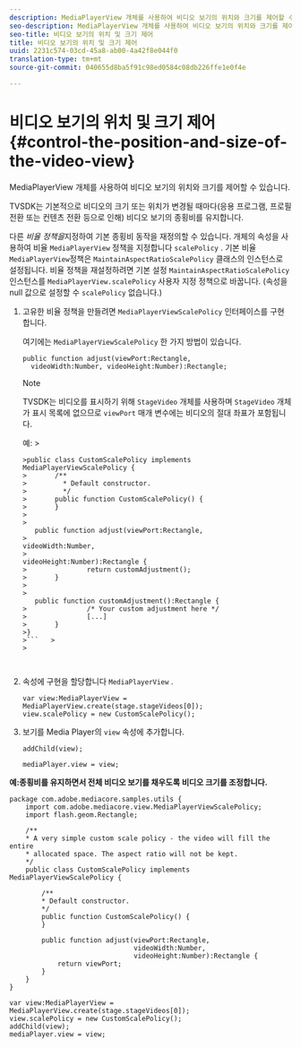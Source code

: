 ```yaml
---
description: MediaPlayerView 개체를 사용하여 비디오 보기의 위치와 크기를 제어할 수 있습니다.
seo-description: MediaPlayerView 개체를 사용하여 비디오 보기의 위치와 크기를 제어할 수 있습니다.
seo-title: 비디오 보기의 위치 및 크기 제어
title: 비디오 보기의 위치 및 크기 제어
uuid: 2231c574-03cd-45a8-ab00-4a42f8e044f0
translation-type: tm+mt
source-git-commit: 040655d8ba5f91c98ed0584c08db226ffe1e0f4e

---
```



# 비디오 보기의 위치 및 크기 제어{#control-the-position-and-size-of-the-video-view}

MediaPlayerView 개체를 사용하여 비디오 보기의 위치와 크기를 제어할 수 있습니다.

TVSDK는 기본적으로 비디오의 크기 또는 위치가 변경될 때마다(응용 프로그램, 프로필 전환 또는 컨텐츠 전환 등으로 인해) 비디오 보기의 종횡비를 유지합니다.

다른 *비율 정책을*&#x200B;지정하여 기본 종횡비 동작을 재정의할 수 있습니다. 개체의 속성을 사용하여 비율 `MediaPlayerView` 정책을 지정합니다 `scalePolicy` . 기본 비율 `MediaPlayerView`정책은 `MaintainAspectRatioScalePolicy` 클래스의 인스턴스로 설정됩니다. 비율 정책을 재설정하려면 기본 설정 `MaintainAspectRatioScalePolicy` 인스턴스를 `MediaPlayerView.scalePolicy` 사용자 지정 정책으로 바꿉니다. (속성을 null 값으로 설정할 수 `scalePolicy` 없습니다.)

1. 고유한 비율 정책을 만들려면 `MediaPlayerViewScalePolicy` 인터페이스를 구현합니다.

   여기에는 `MediaPlayerViewScalePolicy` 한 가지 방법이 있습니다.

   ```
   public function adjust(viewPort:Rectangle, 
     videoWidth:Number, videoHeight:Number):Rectangle;
   ```

   >[!NOTE]
   >
   >TVSDK는 비디오를 표시하기 위해 `StageVideo` 개체를 사용하며 `StageVideo` 개체가 표시 목록에 없으므로 `viewPort` 매개 변수에는 비디오의 절대 좌표가 포함됩니다.
   >
   >
   >예:   >
   >
   >
   ```>
   >public class CustomScalePolicy implements MediaPlayerViewScalePolicy { 
   >       /** 
   >         * Default constructor. 
   >         */ 
   >       public function CustomScalePolicy() { 
   >       } 
   > 
   >    
      public function adjust(viewPort:Rectangle,  
   >                                                     videoWidth:Number,  
   >                                                     videoHeight:Number):Rectangle { 
   >               return customAdjustment(); 
   >       } 
   > 
   >    
      public function customAdjustment():Rectangle { 
   >               /* Your custom adjustment here */ 
   >               [...] 
   >       } 
   >}
   >```   >
   >



1. 속성에 구현을 할당합니다 `MediaPlayerView` .

   ```
   var view:MediaPlayerView = MediaPlayerView.create(stage.stageVideos[0]); 
   view.scalePolicy = new CustomScalePolicy();
   ```

1. 보기를 Media Player의 `view` 속성에 추가합니다.

   ```
   addChild(view); 
   
   mediaPlayer.view = view;
   ```

<!--<a id="example_7B08ECCDA17B4DD191FC672BD1F4C850"></a>-->

**예:종횡비를 유지하면서 전체 비디오 보기를 채우도록 비디오 크기를 조정합니다.**

```
package com.adobe.mediacore.samples.utils { 
    import com.adobe.mediacore.view.MediaPlayerViewScalePolicy; 
    import flash.geom.Rectangle; 
 
    /** 
    * A very simple custom scale policy - the video will fill the entire 
    * allocated space. The aspect ratio will not be kept. 
    */ 
    public class CustomScalePolicy implements MediaPlayerViewScalePolicy { 
 
        /** 
        * Default constructor. 
        */ 
        public function CustomScalePolicy() { 
        } 
 
        public function adjust(viewPort:Rectangle, 
                               videoWidth:Number,  
                               videoHeight:Number):Rectangle { 
            return viewPort; 
        } 
    } 
} 
 
var view:MediaPlayerView = MediaPlayerView.create(stage.stageVideos[0]); 
view.scalePolicy = new CustomScalePolicy(); 
addChild(view); 
mediaPlayer.view = view;
```

